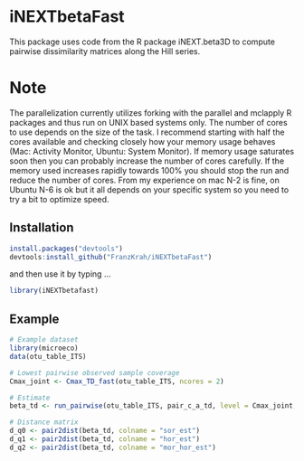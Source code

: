# iNEXTbetaFast

This package uses code from the R package iNEXT.beta3D to compute pairwise dissimilarity matrices along the Hill series.

# Note
The parallelization currently utilizes forking with the parallel and mclapply R packages and thus 
run on UNIX based systems only. The number of cores to use depends on the size of the task.
I recommend starting with half the cores available and checking closely how your memory usage 
behaves (Mac: Activity Monitor, Ubuntu: System Monitor). If memory usage saturates soon then you can probably increase the number of cores carefully.
If the memory used increases rapidly towards 100% you should stop the run and reduce the number of cores.
From my experience on mac N-2 is fine, on Ubuntu N-6 is ok but it all depends on your specific system so you need to try a bit to optimize speed.

## Installation

```r
install.packages("devtools")
devtools:install_github("FranzKrah/iNEXTbetaFast")
```

and then use it by typing ... 

```r
library(iNEXTbetafast)
```

## Example
```r
# Example dataset
library(microeco)
data(otu_table_ITS)

# Lowest pairwise observed sample coverage
Cmax_joint <- Cmax_TD_fast(otu_table_ITS, ncores = 2)

# Estimate
beta_td <- run_pairwise(otu_table_ITS, pair_c_a_td, level = Cmax_joint, ncores = 10)

# Distance matrix
d_q0 <- pair2dist(beta_td, colname = "sor_est")
d_q1 <- pair2dist(beta_td, colname = "hor_est")
d_q2 <- pair2dist(beta_td, colname = "mor_hor_est")

```

